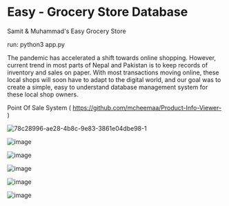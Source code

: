 # Easy - Grocery Store Database 

Samit &amp; Muhammad's Easy Grocery Store

run: python3 app.py 

The pandemic has accelerated a shift towards online shopping. However, current trend in most parts of Nepal and Pakistan is to keep records of inventory and sales on paper. With most transactions moving online, these local shops will soon have to adapt to the digital world, and our goal was to create a simple, easy to understand database management system for these local shop owners.

Point Of Sale System ( https://github.com/mcheemaa/Product-Info-Viewer- )

![78c28996-ae28-4b8c-9e83-3861e04dbe98-1](https://user-images.githubusercontent.com/54610255/110180858-90c26900-7dd8-11eb-951f-60255d4d7343.jpg)


![image](https://user-images.githubusercontent.com/54610255/110161559-85ad1000-7dbb-11eb-9c6b-b6f641326d70.png)

![image](https://user-images.githubusercontent.com/54610255/110161631-9eb5c100-7dbb-11eb-98b9-90cae2862cec.png)

![image](https://user-images.githubusercontent.com/54610255/110161734-c573f780-7dbb-11eb-96c5-e9585c270f44.png)


![image](https://user-images.githubusercontent.com/54610255/110161707-b8ef9f00-7dbb-11eb-9481-a04e386444cc.png)

![image](https://user-images.githubusercontent.com/54610255/110161718-be4ce980-7dbb-11eb-8d3c-38689c6f62f8.png)




